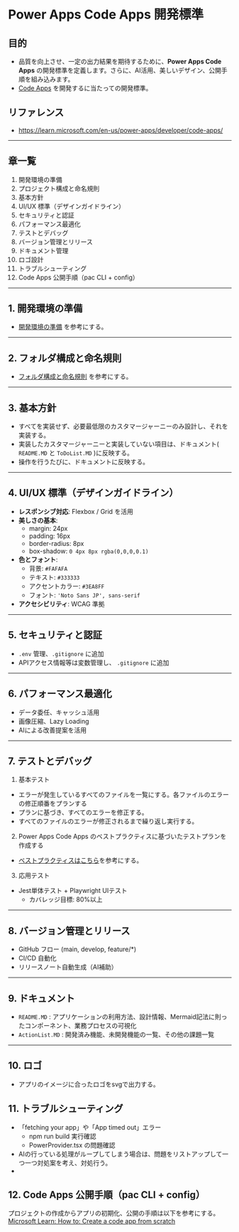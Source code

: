 # Power Apps Code Apps 開発標準

## 目的
- 品質を向上させ、一定の出力結果を期待するために、**Power Apps Code Apps** の開発標準を定義します。さらに、AI活用、美しいデザイン、公開手順を組み込みます。
- [Code Apps](https://aka.ms/CodeApps) を開発するに当たっての開発標準。
## リファレンス
- https://learn.microsoft.com/en-us/power-apps/developer/code-apps/
---

## 章一覧
1. 開発環境の準備
2. プロジェクト構成と命名規則
3. 基本方針
4. UI/UX 標準（デザインガイドライン）
5. セキュリティと認証
6. パフォーマンス最適化
7. テストとデバッグ
8. バージョン管理とリリース
9. ドキュメント管理
10. ロゴ設計
11. トラブルシューティング
12. Code Apps 公開手順（pac CLI + config） 

---

## 1. 開発環境の準備
- [開発環境の準備](https://learn.microsoft.com/en-us/power-apps/developer/code-apps/how-to/create-an-app-from-scratch) を参考にする。

---

## 2. フォルダ構成と命名規則
- [フォルダ構成と命名規則](https://learn.microsoft.com/en-us/power-apps/developer/code-apps/how-to/create-an-app-from-scratch) を参考にする。

---
## 3. 基本方針
- すべてを実装せず、必要最低限のカスタマージャーニーのみ設計し、それを実装する。
- 実装したカスタマージャーニーと実装していない項目は、ドキュメント( `README.MD` と `ToDoList.MD` )に反映する。
- 操作を行うたびに、ドキュメントに反映する。

---

## 4. UI/UX 標準（デザインガイドライン）
- **レスポンシブ対応**: Flexbox / Grid を活用  
- **美しさの基本**:  
  - margin: 24px  
  - padding: 16px  
  - border-radius: 8px  
  - box-shadow: `0 4px 8px rgba(0,0,0,0.1)`  
- **色とフォント**:  
  - 背景: `#FAFAFA`  
  - テキスト: `#333333`  
  - アクセントカラー: `#3EA8FF`  
  - フォント: `'Noto Sans JP', sans-serif`  
- **アクセシビリティ**: WCAG 準拠  

---

## 5. セキュリティと認証
- `.env` 管理、`.gitignore` に追加  
- APIアクセス情報等は変数管理し、 `.gitignore` に追加  
---

## 6. パフォーマンス最適化
- データ委任、キャッシュ活用  
- 画像圧縮、Lazy Loading  
- AIによる改善提案を活用  

---

## 7. テストとデバッグ
1. 基本テスト
  - エラーが発生しているすべてのファイルを一覧にする。各ファイルのエラーの修正順番をプランする
  - プランに基づき、すべてのエラーを修正する。
  - すべてのファイルのエラーが修正されるまで繰り返し実行する。
2. Power Apps Code Apps のベストプラクティスに基づいたテストプランを作成する
  - [ベストプラクティスはこちら](https://learn.microsoft.com/en-us/power-apps/developer/code-apps/how-to/create-an-app-from-scratch)を参考にする。
3. 応用テスト
- Jest単体テスト + Playwright UIテスト
  - カバレッジ目標: 80%以上
---

## 8. バージョン管理とリリース
- GitHub フロー (main, develop, feature/*)  
- CI/CD 自動化  
- リリースノート自動生成（AI補助）  

---

## 9. ドキュメント 
- `README.MD` : アプリケーションの利用方法、設計情報、Mermaid記法に則ったコンポーネント、業務プロセスの可視化
- `ActionList.MD` : 開発済み機能、未開発機能の一覧、その他の課題一覧

---

## 10. ロゴ
- アプリのイメージに合ったロゴをsvgで出力する。

## 11. トラブルシューティング

- 「fetching your app」や「App timed out」エラー
    - npm run build 実行確認
    - PowerProvider.tsx の問題確認
- AIの行っている処理がループしてしまう場合は、問題をリストアップして一つ一つ対処案を考え、対処行う。
- 

## 12. Code Apps 公開手順（pac CLI + config）
プロジェクトの作成からアプリの初期化、公開の手順は以下を参考にする。
[Microsoft Learn: How to: Create a code app from scratch](https://learn.microsoft.com/en-us/power-apps/developer/code-apps/how-to/create-an-app-from-scratch)


